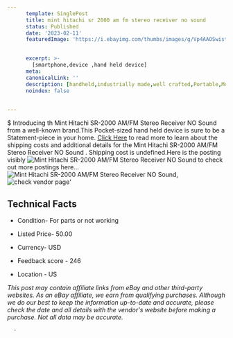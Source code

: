 ```yaml
---
      template: SinglePost
      title: mint hitachi sr 2000 am fm stereo receiver no sound 
      status: Published
      date: '2023-02-11'
      featuredImage: 'https://i.ebayimg.com/thumbs/images/g/Vp4AAOSwistjMGIP/s-l225.jpg'
       

      excerpt: >-
        [smartphone,device ,hand held device]
      meta:
      canonicalLink: ''
      description: [handheld,industrially made,well crafted,Portable,Mobile,Compact,Convenient,Lightweight,Maneuverable,Man-portable,Miniature,Carriable,Hand-held,Light,Holdable,Transportable,Mobile device,Pocket-sized,On-the-go,Wireless,Cordless,Compact size,Convenient size, smartphone,device ,hand held device]
      noindex: false
      

---
```

$
      Introducing th Mint Hitachi SR-2000 AM/FM Stereo Receiver NO Sound  from a well-known brand.This Pocket-sized hand held device is sure to be a Statement-piece in your home. [Click Here](https://www.ebay.com/itm/265903125854?hash=item3de90fb55e%3Ag%3AVp4AAOSwistjMGIP&mkevt=1&mkcid=1&mkrid=711-53200-19255-0&campid=%253CePNCampaignId%253E&customid=%253CreferenceId%253E&toolid=10049) to read more to learn about the shipping costs and additional details for the Mint Hitachi SR-2000 AM/FM Stereo Receiver NO Sound . Shipping cost is undefined.Here is the posting visibly ![Mint Hitachi SR-2000 AM/FM Stereo Receiver NO Sound ](https://i.ebayimg.com/thumbs/images/g/Vp4AAOSwistjMGIP/s-l225.jpg) to check out more postings here... ![Mint Hitachi SR-2000 AM/FM Stereo Receiver NO Sound ](https://i.ebayimg.com/images/g/Vp4AAOSwistjMGIP/s-l1600.jpg), ![check vendor page](https://origin-galleryplus.ebayimg.com/ws/web/265903125854_2_0_1/225x225.jpg,https://origin-galleryplus.ebayimg.com/ws/web/265903125854_3_0_1/225x225.jpg,https://origin-galleryplus.ebayimg.com/ws/web/265903125854_4_0_1/225x225.jpg,https://origin-galleryplus.ebayimg.com/ws/web/265903125854_5_0_1/225x225.jpg,https://origin-galleryplus.ebayimg.com/ws/web/265903125854_6_0_1/225x225.jpg,https://origin-galleryplus.ebayimg.com/ws/web/265903125854_7_0_1/225x225.jpg,https://origin-galleryplus.ebayimg.com/ws/web/265903125854_8_0_1/225x225.jpg,https://origin-galleryplus.ebayimg.com/ws/web/265903125854_9_0_1/225x225.jpg,https://origin-galleryplus.ebayimg.com/ws/web/265903125854_10_0_1/225x225.jpg,https://origin-galleryplus.ebayimg.com/ws/web/265903125854_11_0_1/225x225.jpg)'

      

 ## Technical Facts 



     
      

 - Condition- For parts or not working 


      

 - Listed Price- 50.00 


      

 - Currency- USD 


      

 - Feedback score - 246 


      

 - Location - US 


      
      

 *_This post may contain affiliate links from eBay and other third-party websites. As an eBay affiliate, we earn from qualifying purchases. Although we do our best to keep the information up-to-date and accurate, please check the date and all details with the vendor's website before making a purchase. Not all data may be accurate._*




      -
